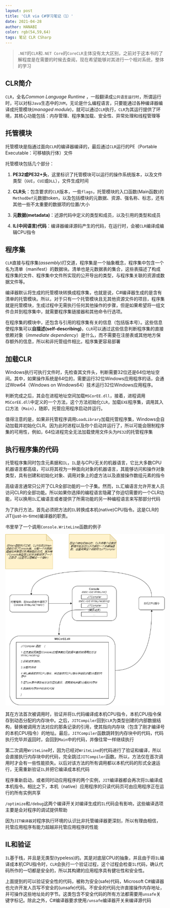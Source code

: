 ```yaml
---
layout: post
title: 'CLR via C#学习笔记（1）'
date: 2021-04-28
author: HANABI
color: rgb(54,59,64)
tags: 笔记 CLR CSharp
---
```


> `.NET`的`CLR`和`.NET Core`的`CoreCLR`主体没有太大区别，之前对于这本书的了解程度是在需要的时候去查阅，现在希望能够对其进行一个相对系统，整体的学习



## CLR简介

`CLR`，全名*Common Language Runtime*  ，一般翻译成`公共语言运行时`，所谓运行时，可以对标`Java`生态中的`JVM`，无论是什么编程语言，只要能通过各种编译器编译成托管模块(*managed module*)，就可以通过`CLR`执行，`CLR`为其运行提供了环境，其核心功能包括：内存管理、程序集加载、安全性、异常处理和线程管理等

## 托管模块

托管模块是指通过面向`CLR`的编译器编译的，最后通过`CLR`运行的PE（Portable Executable：可移植执行体）文件

托管模块包括几个部分：

1. **PE32或PE32+头**，这里标识了托管模块可以运行的操作系统版本，以及文件类型（`GUI`，`CUI`或`DLL`），文件生成时间

2. **CLR头**：包含要求的`CLR`版本，一些`flags`，托管模块的入口函数(Main函数)的`MethodDef`元数据token，以及包括模块的元数据、资源、强名称、标志，还有其他一些不太重要的数据项的位置/大小

3. **元数据(metadata)**：述源代码中定义的类型和成员，以及引用的类型和成员

4. **IL(中间语言)代码**：编译器编译源码产生的代码，在运行时，会被`CLR`编译成编辑CPU指令

## 程序集

`CLR`直接与程序集(*assembly*)打交道，程序集是一个抽象概念，程序集中包含一个名为清单（manifest）的数据块。清单也是元数据表的集合，这些表描述了构成程序集的文件、程序集中文件所实现的公开导出的类型，与程序集关联的资源或数据文件等。

编译器默认将生成的托管模块转换成程序集，也就是说，C#编译器生成的是含有清单的托管模块。所以，对于只有一个托管模块且无其他资源文件的项目，程序集就是托管模块，生成过程中无需执行任何其他操作的步骤，但是如果希望将一组文件合并到程序集中，就需要程序集链接器和其他命令行选项。

在程序集的模块中，还包含与引用的程序集有关的信息（包括版本号）。这些信息使程序集可以**自描述(self-describing)**，`CLR`可以通过这些信息判断程序集的直接依赖对象（*immediate dependency*）是什么，而不需要在注册表或其他地方保存额外的信息，所以和非托管组件相比，程序集更容易部署

## 加载CLR

Windows执行可执行文件时，先检查其文件头，判断需要32位还是64位地址空间。其中，如果操作系统是64位的，需要运行32位Windows应用程序的话，会通过Wow64（Windows on Windows64）技术运行32位Windows应用程序。

判断完成之后，其会在进程地址空间加载`MSCorEE.dll`，接着，进程调用`MSCorEE.dll`中定义的一个方法，这个方法初始化`CLR`，加载`EXE`程序集，调用其入口方法（`Main`），随即，托管应用程序启动并运行。

值得注意的是，如果非托管程序调用`LoadLibrary`加载托管程序集，Windows会自动加载并初始化CLR。因为此时进程以及你个启动并运行了，所以可能会限制程序集的可用性，例如，64位进程完全无法加载使用文件头为`PE32`的托管程序集

## 执行程序集的代码

托管程序集同时包含元素据和`IL`，`IL`是与CPU无关的机器语言，它比大多数CPU机器语言都高级，可以将其视为一种面向对象的机器语言，其能够访问和操作对象类型，具有创建和初始化对象、调用对象上的虚方法以及直接操作数组元素的指令

高级语言通常只公开了CLR全部功能的一个子集。然而，`IL`汇编语言允许开发人员访问CLR的全部功能。所以如果你选择的编程语言隐藏了你迫切需要的一个CLR功能，可以换用`IL`汇编语言或者提供了所需功能的另一种编程语言来写那部分代码

为了执行方法，首先必须把方法的`IL`转换成本机(native)CPU指令。这是CLR的JIT(just-in-time)编译器的职责。

书里举了一个调用`Console.WriteLine`函数的例子

![](/assets/img/CSharp-1.png)

其在方法首次被调用时，验证并将`IL`代码编译成本机CPU指令，本机CPU指令保存到动态分配的内存块中。之后，`JITCompiler`回到`CLR`为类型创建的内部数据结构，替换被调用方法对应的那条记录的引用，使其指向内存块（包含了刚才编译号的本机CPU指令）的地址。最后，`JITCompiler`函数跳转到内存块中的代码，代码执行完毕并返回时，会回到`Main`中的代码，并像往常一样继续执行

第二次调用`WriteLine`时，因为已经对`WriteLine`的代码进行了验证和编译，所以会直接执行内存块中的代码，完全跳过`JITCompiler`函数。所以，方法仅在首次调用时才会有一些性能损失。以后对该方法的所有调用都以本机代码的形式全速运行，无需重新验证`IL`并把它编译成本机代码

程序重新启动，或者同时动应用程序的两个实例，`JIT`编译器都会再次将`IL`编译成本机指令。相比之下，本机（native）应用程序的只读代码页可由应用程序正在运行的所有实例共享

`/optimize`和`/debug`这两个编译开关对编译生成的`IL`代码会有影响，这些编译选项主要是会对程序的调试提供帮助

因为`JIT编译器`对程序执行环境的认识比非托管编译器更深刻，所以有理由相信，托管应用程序有能力超越非托管应用程序的性能

 
## IL和验证

`IL`基于栈，并且是无类型(typeless)的。其是对底层CPU的抽象，并且由于将`IL`编译成本机CPU指令时，`CLR`会执行一个验证过程，这个过程会检查`IL`代码，确认代码所作的一切都是安全的，所以其构建的应用程序具有健壮性和安全性。

上面提到的可以验证安全性的代码，被称为安全(safe)代码，Microsoft C#编译器也允许开发人员写不安全的(unsafe)代码。不安全的代码允许直接操作内存地址，并可操作这些地址处的字节。这类包含不安全代码的所有方法都需要用`unsafe`关键字标记。除此之外，C#编译器要求使用`/unsafe`编译器开关来编译源代码